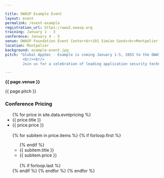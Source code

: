 ```yaml
---

title: OWASP Example Event
layout: event
permalink: /event-example
registration_url: https://www2.owasp.org
training: January 1 - 3
conference: January 4 - 5
venue: OWASP Foundation Event Center<br>101 Simian Sands<br>Montpelier, VT
location: Montpelier
background: example-event.jpg
pitch: "Global AppSec - Example is coming January 1-5, 2055 to the OWASP Foundation Convention Center in Montpelier. Designed for private and public sector infosec professionals,         the OWASP three day training and two day conference equips developers, defenders, and advocates to build a more secure web.
        <br/><br/>
        Join us for a celebration of leading application security technologies, speakers, prospects, and community, in a unique event that will build on everything you already know to expect from an OWASP Global Conference."

---
```


**{{ page.venue }}**

{{ page.pitch }}

### Conference Pricing

<ul>
{% for price in site.data.evntpricing %}
<li class='evnt-price-title'>{{ price.title }}</li><li class='evnt-price'>{{ price.price }}</li><br>
{% for subitem in price.items %}
{% if forloop.first %}<ul>{% endif %}
<li class='evnt-price-title'>{{ subitem.title }}</li><li class='evnt-price'>{{ subitem.price }}</li><br>
{% if forloop.last %}</ul>{% endif %}
{% endfor %}
{% endfor %}
</ul>
